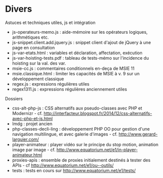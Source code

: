 Divers
========


Astuces et techniques utiles, js et intégration


* js-operateurs-memo.js : aide-mémoire sur les opérateurs logiques, arithmétiques etc.
* js-snippet.client.add.jquery.js : snippet client d'ajout de jQuery à une page en consultation
* js-var-etats.html : variables et déclaration, affectation, exécution
* js-var-hoisting-tests.pdf : tableau de tests-mémo sur l'incidence du hoisting sur la val. des var.
* msie-cc.js : commentaires conditionnels en-deça de MSIE 11
* msie.classique.html : limiter les capacités de MSIE à v. 9 sur un développement classique
* regex.js : expressions régulières utiles
* regex1311.js : expressions régulières anciennement utiles


Dossiers

* css-alt-php-js : CSS alternatifs aux pseudo-classes avec PHP et Modernizr - cf. http://interfacteur.blogspot.fr/2014/12/css-alternatifs-avec-php-et-js.html
* lmdg : projet ancien
* php-classes-decli-ling : développement PHP OO pour gestion d'une navigation multilingue, et avec galerie d'images - cf. http://www.gerard-larguier.com/
* player-animateur : player vidéo sur le principe du stop motion, animation image par image - cf. http://www.equatorium.net/e1/in-player-animateur.html
* proxies-apis : ensemble de proxies initialement destinés à tester des APIs - cf http://www.equatorium.net/e1/ou--outils/
* tests : tests en cours sur http://www.equatorium.net/e1/tests/


